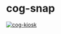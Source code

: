 # cog-snap

[![cog-kiosk](https://snapcraft.io/cog-kiosk/badge.svg)](https://snapcraft.io/cog-kiosk)
